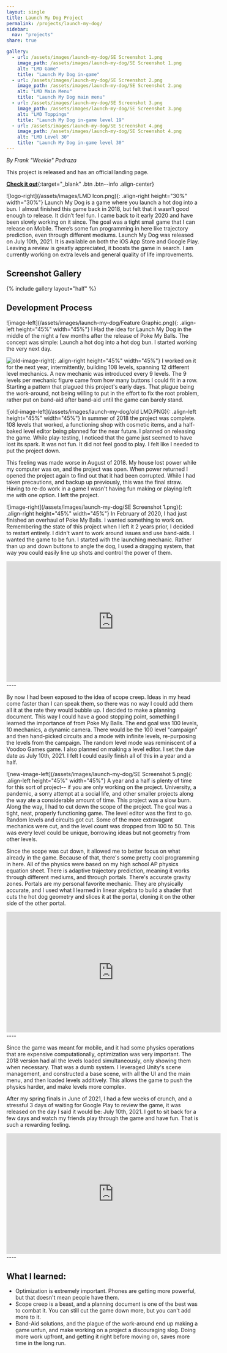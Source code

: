 ```yaml
---
layout: single
title: Launch My Dog Project
permalink: /projects/launch-my-dog/
sidebar:
  nav: "projects"
share: true

gallery:
  - url: /assets/images/launch-my-dog/SE Screenshot 1.png
    image_path: /assets/images/launch-my-dog/SE Screenshot 1.png
    alt: "LMD Game"
    title: "Launch My Dog in-game"
  - url: /assets/images/launch-my-dog/SE Screenshot 2.png
    image_path: /assets/images/launch-my-dog/SE Screenshot 2.png
    alt: "LMD Main Menu"
    title: "Launch My Dog main menu"
  - url: /assets/images/launch-my-dog/SE Screenshot 3.png
    image_path: /assets/images/launch-my-dog/SE Screenshot 3.png
    alt: "LMD Toppings"
    title: "Launch My Dog in-game level 19"
  - url: /assets/images/launch-my-dog/SE Screenshot 4.png
    image_path: /assets/images/launch-my-dog/SE Screenshot 4.png
    alt: "LMD Level 30"
    title: "Launch My Dog in-game level 30"
---
```


_By Frank "Weekie" Podraza_

This project is released and has an official landing page.

[**Check it out**](/launch-my-dog/){:target="_blank" .btn .btn--info .align-center}

![logo-right](/assets/images/LMD Icon.png){: .align-right height="30%" width="30%"}
Launch My Dog is a game where you launch a hot dog into a bun. I almost finished this game back in 2018, but felt that it wasn’t good enough to release. It didn’t feel fun. I came back to it early 2020 and have been slowly working on it since. The goal was a tight small game that I can release on Mobile. There’s some fun programming in here like trajectory prediction, even through different mediums. Launch My Dog was released on July 10th, 2021. It is available on both the iOS App Store and Google Play. Leaving a review is greatly appreciated, it boosts the game in search. I am currently working on extra levels and general quality of life improvements.

## Screenshot Gallery
{% include gallery layout="half" %}

## Development Process
![image-left](/assets/images/launch-my-dog/Feature Graphic.png){: .align-left height="45%" width="45%"}
I Had the idea for Launch My Dog in the middle of the night a few months after the release of Poke My Balls. The concept was simple: Launch a hot dog into a hot dog bun. I started working the very next day.

![old-image-right](/assets/images/launch-my-dog/comparison.PNG){: .align-right height="45%" width="45%"}
I worked on it for the next year, intermittently, building 108 levels, spanning 12 different level mechanics. A new mechanic was introduced every 9 levels. The 9 levels per mechanic figure came from how many buttons I could fit in a row. Starting a pattern that plagued this project's early days. That plague being the work-around, not being willing to put in the effort to fix the root problem, rather put on band-aid after band-aid until the game can barely stand.

![old-image-left](/assets/images/launch-my-dog/old LMD.PNG){: .align-left height="45%" width="45%"}
In summer of 2018 the project was complete. 108 levels that worked, a functioning shop with cosmetic items, and a half-baked level editor being planned for the near future. I planned on releasing the game. While play-testing, I noticed that the game just seemed to have lost its spark. It was not fun. It did not feel good to play. I felt like I needed to put the project down.

This feeling was made worse in August of 2018. My house lost power while my computer was on, and the project was open. When power returned I opened the project again to find out that it had been corrupted. While I had taken precautions, and backup up previously, this was the final straw. Having to re-do work in a game I wasn't having fun making or playing left me with one option. I left the project.

![image-right](/assets/images/launch-my-dog/SE Screenshot 1.png){: .align-right height="45%" width="45%"}
In February of 2020, I had just finished an overhaul of Poke My Balls. I wanted something to work on. Remembering the state of this project when I left it 2 years prior, I decided to restart entirely. I didn't want to work around issues and use band-aids. I wanted the game to be fun. I started with the launching mechanic. Rather than up and down buttons to angle the dog, I used a dragging system, that way you could easily line up shots and control the power of them.

<iframe width="560" height="315" src="https://www.youtube.com/embed/rx-Eqx3rSQ0" title="YouTube video player" frameborder="0" allow="accelerometer; autoplay; clipboard-write; encrypted-media; gyroscope; picture-in-picture" allowfullscreen></iframe>
----

By now I had been exposed to the idea of scope creep. Ideas in my head come faster than I can speak them, so there was no way I could add them all it at the rate they would bubble up. I decided to make a planning document. This way I could have a good stopping point, something I learned the importance of from Poke My Balls. The end goal was 100 levels, 10 mechanics, a dynamic camera. There would be the 100 level "campaign" and then hand-picked circuits and a mode with infinite levels, re-purposing the levels from the campaign. The random level mode was reminiscent of a Voodoo Games game. I also planned on making a level editor. I set the due date as July 10th, 2021. I felt I could easily finish all of this in a year and a half.  

![new-image-left](/assets/images/launch-my-dog/SE Screenshot 5.png){: .align-left height="45%" width="45%"}
A year and a half is plenty of time for this sort of project-- if you are only working on the project. University, a pandemic, a sorry attempt at a social life, and other smaller projects along the way ate a considerable amount of time. This project was a slow burn. Along the way, I had to cut down the scope of the project. The goal was a tight, neat, properly functioning game. The level editor was the first to go. Random levels and circuits got cut. Some of the more extravagant mechanics were cut, and the level count was dropped from 100 to 50. This was every level could be unique, borrowing ideas but not geometry from other levels.

Since the scope was cut down, it allowed me to better focus on what already in the game. Because of that, there's some pretty cool programming in here. All of the physics were based on my high school AP physics equation sheet. There is adaptive trajectory prediction, meaning it works through different mediums, and through portals. There's accurate gravity zones. Portals are my personal favorite mechanic. They are physically accurate, and I used what I learned in linear algebra to build a shader that cuts the hot dog geometry and slices it at the portal, cloning it on the other side of the other portal.

<iframe width="560" height="315" src="https://www.youtube.com/embed/TJ6HugnHiuw" title="YouTube video player" frameborder="0" allow="accelerometer; autoplay; clipboard-write; encrypted-media; gyroscope; picture-in-picture" allowfullscreen></iframe>
----

Since the game was meant for mobile, and it had some physics operations that are expensive computationally, optimization was very important. The 2018 version had all the levels loaded simultaneously, only showing them when necessary. That was a dumb system. I leveraged Unity's scene management, and constructed a base scene, with all the UI and the main menu, and then loaded levels additively. This allows the game to push the physics harder, and make levels more complex.

After my spring finals in June of 2021, I had a few weeks of crunch, and a stressful 3 days of waiting for Google Play to review the game, it was released on the day I said it would be: July 10th, 2021. I got to sit back for a few days and watch my friends play through the game and have fun. That is such a rewarding feeling.

<iframe width="560" height="315" src="https://www.youtube.com/embed/Z0nJEmJ8Ms8" title="YouTube video player" frameborder="0" allow="accelerometer; autoplay; clipboard-write; encrypted-media; gyroscope; picture-in-picture" allowfullscreen></iframe>
----


## What I learned:
- Optimization is extremely important. Phones are getting more powerful, but that doesn't mean people have them.
- Scope creep is a beast, and a planning document is one of the best was to combat it. You can still cut the game down more, but you can't add more to it.
- Band-Aid solutions, and the plague of the work-around end up making a game unfun, and make working on a project a discouraging slog. Doing more work upfront, and getting it right before moving on, saves more time in the long run.
